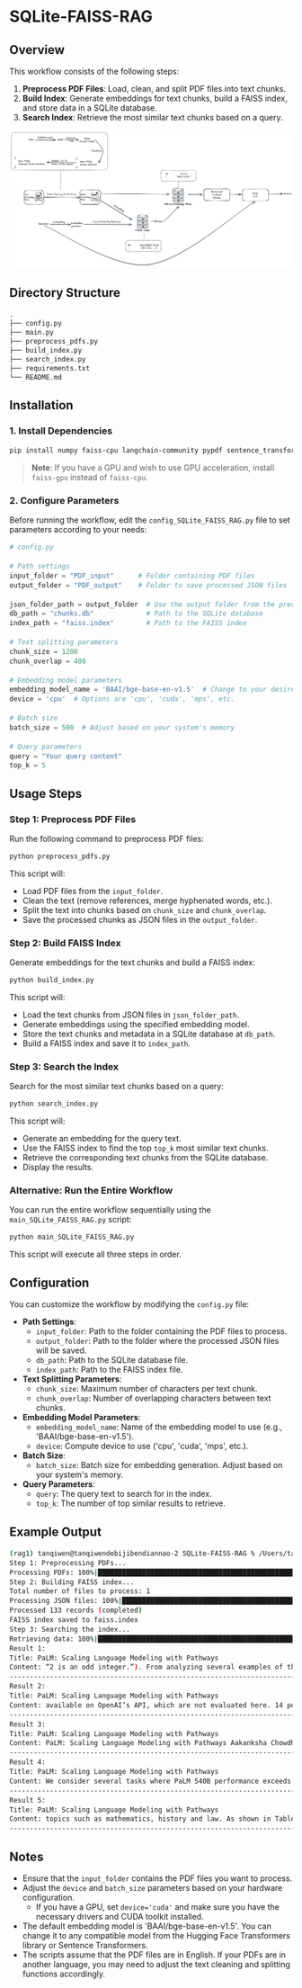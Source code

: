 # SQLite-FAISS-RAG


## Overview

This workflow consists of the following steps:

1. **Preprocess PDF Files**: Load, clean, and split PDF files into text chunks.
2. **Build Index**: Generate embeddings for text chunks, build a FAISS index, and store data in a SQLite database.
3. **Search Index**: Retrieve the most similar text chunks based on a query.

![SQLite-FAISS-RAG-Structure](SQLite-FAISS-RAG-Structure.png)

## Directory Structure

```
.
├── config.py  
├── main.py  
├── preprocess_pdfs.py  
├── build_index.py  
├── search_index.py  
├── requirements.txt  
└── README.md  
```

## Installation

### 1. Install Dependencies

```bash
pip install numpy faiss-cpu langchain-community pypdf sentence_transformers tqdm
```

> **Note**: If you have a GPU and wish to use GPU acceleration, install `faiss-gpu` instead of `faiss-cpu`.

### 2. Configure Parameters

Before running the workflow, edit the `config_SQLite_FAISS_RAG.py` file to set parameters according to your needs:

```python
# config.py

# Path settings  
input_folder = "PDF_input"      # Folder containing PDF files  
output_folder = "PDF_output"    # Folder to save processed JSON files  

json_folder_path = output_folder  # Use the output folder from the previous step  
db_path = "chunks.db"             # Path to the SQLite database  
index_path = "faiss.index"        # Path to the FAISS index  

# Text splitting parameters  
chunk_size = 1200  
chunk_overlap = 400  

# Embedding model parameters  
embedding_model_name = 'BAAI/bge-base-en-v1.5'  # Change to your desired model  
device = 'cpu'  # Options are 'cpu', 'cuda', 'mps', etc.  

# Batch size  
batch_size = 500  # Adjust based on your system's memory  

# Query parameters  
query = "Your query content"  
top_k = 5  
```

## Usage Steps

### Step 1: Preprocess PDF Files

Run the following command to preprocess PDF files:

```bash
python preprocess_pdfs.py
```

This script will:

- Load PDF files from the `input_folder`.
- Clean the text (remove references, merge hyphenated words, etc.).
- Split the text into chunks based on `chunk_size` and `chunk_overlap`.
- Save the processed chunks as JSON files in the `output_folder`.

### Step 2: Build FAISS Index

Generate embeddings for the text chunks and build a FAISS index:

```bash
python build_index.py
```

This script will:

- Load the text chunks from JSON files in `json_folder_path`.
- Generate embeddings using the specified embedding model.
- Store the text chunks and metadata in a SQLite database at `db_path`.
- Build a FAISS index and save it to `index_path`.

### Step 3: Search the Index

Search for the most similar text chunks based on a query:

```bash
python search_index.py
```

This script will:

- Generate an embedding for the query text.
- Use the FAISS index to find the top `top_k` most similar text chunks.
- Retrieve the corresponding text chunks from the SQLite database.
- Display the results.

### Alternative: Run the Entire Workflow

You can run the entire workflow sequentially using the `main_SQLite_FAISS_RAG.py` script:

```bash
python main_SQLite_FAISS_RAG.py
```

This script will execute all three steps in order.

## Configuration

You can customize the workflow by modifying the `config.py` file:

- **Path Settings**:  
  - `input_folder`: Path to the folder containing the PDF files to process.  
  - `output_folder`: Path to the folder where the processed JSON files will be saved.  
  - `db_path`: Path to the SQLite database file.  
  - `index_path`: Path to the FAISS index file.  
- **Text Splitting Parameters**:  
  - `chunk_size`: Maximum number of characters per text chunk.  
  - `chunk_overlap`: Number of overlapping characters between text chunks.  
- **Embedding Model Parameters**:  
  - `embedding_model_name`: Name of the embedding model to use (e.g., 'BAAI/bge-base-en-v1.5').  
  - `device`: Compute device to use ('cpu', 'cuda', 'mps', etc.).  
- **Batch Size**:  
  - `batch_size`: Batch size for embedding generation. Adjust based on your system's memory.  
- **Query Parameters**:  
  - `query`: The query text to search for in the index.  
  - `top_k`: The number of top similar results to retrieve.  

## Example Output

```bash
(rag1) tanqiwen@tanqiwendebijibendiannao-2 SQLite-FAISS-RAG % /Users/tanqiwen/Documents/rag1/bin/python /Users/tanqiwen/Documents/SQLite-FAISS-RAG/main_SQLite_FAISS_RAG.py
Step 1: Preprocessing PDFs...
Processing PDFs: 100%|███████████████████████████████████████████████████████████████████████████████████████████████████████████████████████████| 1/1 [00:00<00:00,  1.33it/s]
Step 2: Building FAISS index...
Total number of files to process: 1
Processing JSON files: 100%|███████████████████████████████████████████████████████████████████████████████████████████████████████████████████| 1/1 [00:00<00:00, 1615.06it/s]
Processed 133 records (completed)
FAISS index saved to faiss.index
Step 3: Searching the index...
Retrieving data: 100%|████████████████████████████████████████████████████████████████████████████████████████████████████████████████████████| 5/5 [00:00<00:00, 33554.43it/s]
Result 1:
Title: PaLM: Scaling Language Modeling with Pathways
Content: “2 is an odd integer.”). From analyzing several examples of this task, it seems that all PaLM models (and the human asked to solve the task) have diﬃculty in cases where the assumption is incorrect, even though the instructions state that the correctness of the assumption is irrelevant. In Figure 6 we show the distribution of improvement over tasks, when comparing PaLM 540B to the average performance score of human evaluations. We can see that although PaLM 540B outperforms the average human performance on aggregate, the average human performance is still higher than PaLM 540B on 35% of the individual tasks (see examples in Table 43 in the appendix). This indicates that there is still signiﬁcant room for improvement on BIG-bench. We consider several tasks where PaLM 540B performance exceeds the average human performance (see detailed results in Table 42 in the appendix). We observe that few of these tasks exhibit PaLM’s ability to perform well across many languages, for example, persian idioms and swedish togerman proverbs , where the pool of humans who evaluated these tasks may not be well-versed in all languages. One of
--------------------------------------------------------------------------------
Result 2:
Title: PaLM: Scaling Language Modeling with Pathways
Content: available on OpenAI’s API, which are not evaluated here. 14 performance. Figure 3-right presents PaLM results on the BIG-bench textual task collection (150 tasks), which has similar performance characteristics. 10810910101011 Model Parameters (Non-Embedding)020406080Normalized Preferred Metric (Avg.) Performance on 58 Tasks Gopher 5-shot Chinchilla 5-shot GPT-3 0-shot GPT-3 1-shot PaLM 0-shot PaLM 1-shot PaLM 5-shot Human (Avg.) Human (Best) 10101011 Model Parameters (Non-Embedding)01020304050607080Normalized Preferred Metric (Avg.) Performance on 150 Tasks PaLM 0-shot PaLM 1-shot PaLM 5-shot Human (Avg.) Human (Best) Figure 3: BIG-bench evaluation of PaLM. (left) Evaluation of PaLM, GPT-3, Gopher, and Chinchilla. Previous models have only evaluated on a subset of tasks, so this graph shows aggregate results on the 58 tasks which all three models have evaluated on. (right) Evaluation of PaLM on a larger set of 150 BIG-bench tasks. For each task, the results of its preferred metric are used. The results are normalized by setting the maximum score to 100 and the random chance score to 0 for multiple-choice tasks, so that they are negative
--------------------------------------------------------------------------------
Result 3:
Title: PaLM: Scaling Language Modeling with Pathways
Content: PaLM: Scaling Language Modeling with Pathways Aakanksha Chowdhery∗Sharan Narang∗Jacob Devlin∗ Maarten Bosma Gaurav Mishra Adam Roberts Paul Barham Hyung Won Chung Charles Sutton Sebastian Gehrmann Parker Schuh Kensen Shi Sasha Tsvyashchenko Joshua Maynez Abhishek Rao†Parker Barnes Yi Tay Noam Shazeer‡Vinodkumar Prabhakaran Emily Reif Nan Du Ben Hutchinson Reiner Pope James Bradbury Jacob Austin Michael Isard Guy Gur-Ari Pengcheng Yin Toju Duke Anselm Levskaya Sanjay Ghemawat Sunipa Dev Henryk Michalewski Xavier Garcia Vedant Misra Kevin Robinson Liam Fedus Denny Zhou Daphne Ippolito David Luan‡Hyeontaek Lim Barret Zoph Alexander Spiridonov Ryan Sepassi David Dohan Shivani Agrawal Mark Omernick Andrew M. Dai Thanumalayan Sankaranarayana Pillai Marie Pellat Aitor Lewkowycz Erica Moreira Rewon Child Oleksandr Polozov†Katherine Lee Zongwei Zhou Xuezhi Wang Brennan Saeta Mark Diaz Orhan Firat Michele Catasta†Jason Wei Kathy Meier-Hellstern Douglas Eck Jeﬀ Dean Slav Petrov Noah Fiedel Google Research Abstract Large language models have been shown to achieve remarkable performance across a variety of natural
--------------------------------------------------------------------------------
Result 4:
Title: PaLM: Scaling Language Modeling with Pathways
Content: We consider several tasks where PaLM 540B performance exceeds the average human performance (see detailed results in Table 42 in the appendix). We observe that few of these tasks exhibit PaLM’s ability to perform well across many languages, for example, persian idioms and swedish togerman proverbs , where the pool of humans who evaluated these tasks may not be well-versed in all languages. One of the tasks, periodic elements , is memorization-heavy, thereby leveraging memorization capability of large language models. Most other tasks, such as common morpheme ,sufficient information , and logical args , emphasize impressive natural language processing capabilities of PaLM 540B. To illustrate this point further, we consider the cause andeffect task, which asks the model to determine which of two presented events 17 100 75 50 25 0255075100Preferred Metric DeltaPaLM 540b 5-shot vs. Human (Avg.): 150 BIG-bench Tasks PaLM 540b > Human (Avg.) Human (Avg.) > PaLM 540bFigure 6: Distribution of score diﬀerence in “normalized preferred metric” between PaLM 540B and the average human performance across all 150 BIG-bench text tasks. Positive numbers (blue) indicate that PaLM
--------------------------------------------------------------------------------
Result 5:
Title: PaLM: Scaling Language Modeling with Pathways
Content: topics such as mathematics, history and law. As shown in Table 6, PaLM 540B improves the average score of MMLU benchmark by ≈2 points. PaLM 540B outperforms the Chinchilla model on all the categories except the category for Other tasks. Model Average Humanities STEM Social Sciences Other Chinchilla 70B (Prior SOTA) 67 .5 63 .6 54 .9 79 .3 73.9 PaLM 8B 25 .3 25 .6 23 .8 24 .1 27 .8 PaLM 62B 53 .7 59 .5 41 .9 62 .7 55 .8 PaLM 540B 69.3 77.0 55.6 81.0 69.6 Table 6: Results (5-shot) of Chinchilla (Hoﬀmann et al., 2022) and PaLM models on the MMLU (Hendrycks et al., 2021) benchmark. Chinchilla represents the prior state of the art results on this benchmark. The results are reported on the test set of each of the tasks. 6.1.2 Finetuning We conduct ﬁnetuning experiments for the PaLM model on the SuperGLUE benchmark. PaLM is ﬁnetuned with 5×10−5learning rate using the Adafactor optimizer, with a batch size of 32. PaLM converges typically in less than 15K steps of ﬁnetuning. Table 7 reports the validation results on ﬁnetuning on task-proportionate mixture of SuperGLUE tasks. On SuperGLUE, we compare with state-of-the-art models such as T5-11B (Raﬀel et al., 2020) and ST-MoE-32B
--------------------------------------------------------------------------------
```

## Notes

- Ensure that the `input_folder` contains the PDF files you want to process.
- Adjust the `device` and `batch_size` parameters based on your hardware configuration.  
  - If you have a GPU, set `device='cuda'` and make sure you have the necessary drivers and CUDA toolkit installed.  
- The default embedding model is 'BAAI/bge-base-en-v1.5'. You can change it to any compatible model from the Hugging Face Transformers library or Sentence Transformers.  
- The scripts assume that the PDF files are in English. If your PDFs are in another language, you may need to adjust the text cleaning and splitting functions accordingly.  